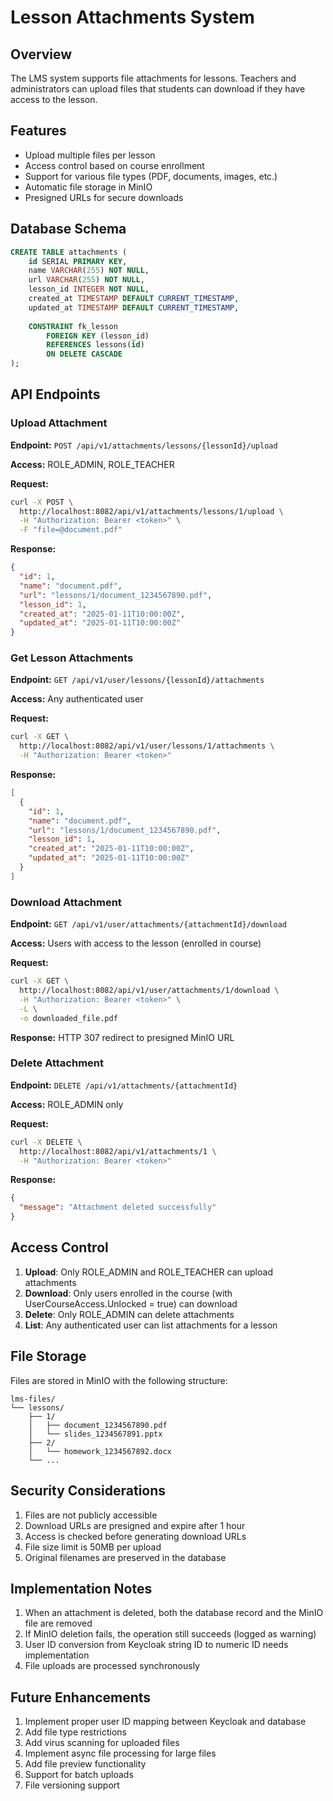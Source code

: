 # Lesson Attachments System

## Overview

The LMS system supports file attachments for lessons. Teachers and administrators can upload files that students can download if they have access to the lesson.

## Features

- Upload multiple files per lesson
- Access control based on course enrollment
- Support for various file types (PDF, documents, images, etc.)
- Automatic file storage in MinIO
- Presigned URLs for secure downloads

## Database Schema

```sql
CREATE TABLE attachments (
    id SERIAL PRIMARY KEY,
    name VARCHAR(255) NOT NULL,
    url VARCHAR(255) NOT NULL,
    lesson_id INTEGER NOT NULL,
    created_at TIMESTAMP DEFAULT CURRENT_TIMESTAMP,
    updated_at TIMESTAMP DEFAULT CURRENT_TIMESTAMP,
    
    CONSTRAINT fk_lesson
        FOREIGN KEY (lesson_id) 
        REFERENCES lessons(id) 
        ON DELETE CASCADE
);
```

## API Endpoints

### Upload Attachment

**Endpoint:** `POST /api/v1/attachments/lessons/{lessonId}/upload`

**Access:** ROLE_ADMIN, ROLE_TEACHER

**Request:**
```bash
curl -X POST \
  http://localhost:8082/api/v1/attachments/lessons/1/upload \
  -H "Authorization: Bearer <token>" \
  -F "file=@document.pdf"
```

**Response:**
```json
{
  "id": 1,
  "name": "document.pdf",
  "url": "lessons/1/document_1234567890.pdf",
  "lesson_id": 1,
  "created_at": "2025-01-11T10:00:00Z",
  "updated_at": "2025-01-11T10:00:00Z"
}
```

### Get Lesson Attachments

**Endpoint:** `GET /api/v1/user/lessons/{lessonId}/attachments`

**Access:** Any authenticated user

**Request:**
```bash
curl -X GET \
  http://localhost:8082/api/v1/user/lessons/1/attachments \
  -H "Authorization: Bearer <token>"
```

**Response:**
```json
[
  {
    "id": 1,
    "name": "document.pdf",
    "url": "lessons/1/document_1234567890.pdf",
    "lesson_id": 1,
    "created_at": "2025-01-11T10:00:00Z",
    "updated_at": "2025-01-11T10:00:00Z"
  }
]
```

### Download Attachment

**Endpoint:** `GET /api/v1/user/attachments/{attachmentId}/download`

**Access:** Users with access to the lesson (enrolled in course)

**Request:**
```bash
curl -X GET \
  http://localhost:8082/api/v1/user/attachments/1/download \
  -H "Authorization: Bearer <token>" \
  -L \
  -o downloaded_file.pdf
```

**Response:** HTTP 307 redirect to presigned MinIO URL

### Delete Attachment

**Endpoint:** `DELETE /api/v1/attachments/{attachmentId}`

**Access:** ROLE_ADMIN only

**Request:**
```bash
curl -X DELETE \
  http://localhost:8082/api/v1/attachments/1 \
  -H "Authorization: Bearer <token>"
```

**Response:**
```json
{
  "message": "Attachment deleted successfully"
}
```

## Access Control

1. **Upload**: Only ROLE_ADMIN and ROLE_TEACHER can upload attachments
2. **Download**: Only users enrolled in the course (with UserCourseAccess.Unlocked = true) can download
3. **Delete**: Only ROLE_ADMIN can delete attachments
4. **List**: Any authenticated user can list attachments for a lesson

## File Storage

Files are stored in MinIO with the following structure:

```
lms-files/
└── lessons/
    ├── 1/
    │   ├── document_1234567890.pdf
    │   └── slides_1234567891.pptx
    ├── 2/
    │   └── homework_1234567892.docx
    └── ...
```

## Security Considerations

1. Files are not publicly accessible
2. Download URLs are presigned and expire after 1 hour
3. Access is checked before generating download URLs
4. File size limit is 50MB per upload
5. Original filenames are preserved in the database

## Implementation Notes

1. When an attachment is deleted, both the database record and the MinIO file are removed
2. If MinIO deletion fails, the operation still succeeds (logged as warning)
3. User ID conversion from Keycloak string ID to numeric ID needs implementation
4. File uploads are processed synchronously

## Future Enhancements

1. Implement proper user ID mapping between Keycloak and database
2. Add file type restrictions
3. Add virus scanning for uploaded files
4. Implement async file processing for large files
5. Add file preview functionality
6. Support for batch uploads
7. File versioning support
